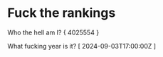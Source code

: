 # Fuck the rankings

Who the hell am I?
{ 4025554 }

What fucking year is it?
[ 2024-09-03T17:00:00Z ]
